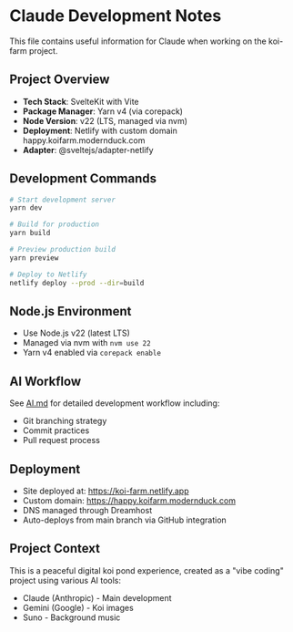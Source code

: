 # Claude Development Notes

This file contains useful information for Claude when working on the koi-farm project.

## Project Overview
- **Tech Stack**: SvelteKit with Vite
- **Package Manager**: Yarn v4 (via corepack)
- **Node Version**: v22 (LTS, managed via nvm)
- **Deployment**: Netlify with custom domain happy.koifarm.modernduck.com
- **Adapter**: @sveltejs/adapter-netlify

## Development Commands
```bash
# Start development server
yarn dev

# Build for production
yarn build

# Preview production build
yarn preview

# Deploy to Netlify
netlify deploy --prod --dir=build
```

## Node.js Environment
- Use Node.js v22 (latest LTS)
- Managed via nvm with `nvm use 22`
- Yarn v4 enabled via `corepack enable`

## AI Workflow
See [AI.md](./AI.md) for detailed development workflow including:
- Git branching strategy
- Commit practices
- Pull request process

## Deployment
- Site deployed at: https://koi-farm.netlify.app
- Custom domain: https://happy.koifarm.modernduck.com
- DNS managed through Dreamhost
- Auto-deploys from main branch via GitHub integration

## Project Context
This is a peaceful digital koi pond experience, created as a "vibe coding" project using various AI tools:
- Claude (Anthropic) - Main development
- Gemini (Google) - Koi images
- Suno - Background music